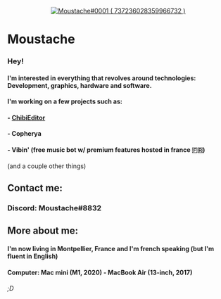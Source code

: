 <p align="center">
  <a href="https://discord.com/users/737236028359966732">
     <img src="https://discord.c99.nl/widget/theme-4/737236028359966732.png" alt="Moustache#0001 ( 737236028359966732 )"/>
       </a>
</p>

# Moustache

### Hey!
#### I'm interested in everything that revolves around technologies: Development, graphics, hardware and software.
#### I'm working on a few projects such as:

#### - [ChibiEditor](https://github.com/ChibiEditorTeam/)
#### - Copherya
#### - Vibin' (free music bot w/ premium features hosted in france 🇫🇷)
(and a couple other things)

## Contact me:

### Discord: Moustache#8832

## More about me:

#### I'm now living in Montpellier, France and I'm french speaking (but I'm fluent in English)
#### Computer: Mac mini (M1, 2020) - MacBook Air (13-inch, 2017)

###### ;D
